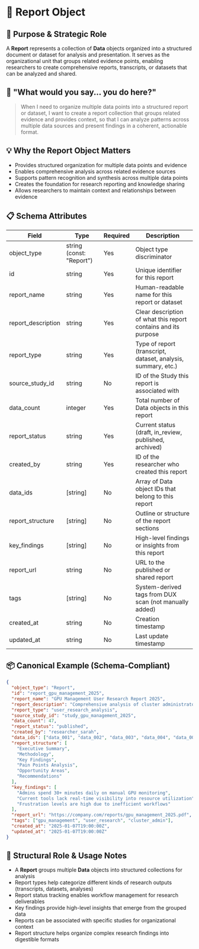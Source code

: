# 📄 Report Object

## 🎯 Purpose & Strategic Role
A **Report** represents a collection of **Data** objects organized into a structured document or dataset for analysis and presentation. It serves as the organizational unit that groups related evidence points, enabling researchers to create comprehensive reports, transcripts, or datasets that can be analyzed and shared.

## 🧠 "What would you say... you do here?"
> When I need to organize multiple data points into a structured report or dataset, I want to create a report collection that groups related evidence and provides context, so that I can analyze patterns across multiple data sources and present findings in a coherent, actionable format.

## 💡 Why the Report Object Matters
- Provides structured organization for multiple data points and evidence
- Enables comprehensive analysis across related evidence sources
- Supports pattern recognition and synthesis across multiple data points
- Creates the foundation for research reporting and knowledge sharing
- Allows researchers to maintain context and relationships between evidence

## 📋 Schema Attributes
| Field               | Type                           | Required | Description                                                                                  |
|---------------------|--------------------------------|----------|----------------------------------------------------------------------------------------------|
| object_type         | string (const: "Report")       | Yes      | Object type discriminator                                                                    |
| id                  | string                         | Yes      | Unique identifier for this report                                                            |
| report_name         | string                         | Yes      | Human-readable name for this report or dataset                                              |
| report_description  | string                         | Yes      | Clear description of what this report contains and its purpose                               |
| report_type         | string                         | Yes      | Type of report (transcript, dataset, analysis, summary, etc.)                               |
| source_study_id     | string                         | No       | ID of the Study this report is associated with                                              |
| data_count          | integer                        | Yes      | Total number of Data objects in this report                                                 |
| report_status       | string                         | Yes      | Current status (draft, in_review, published, archived)                                      |
| created_by          | string                         | Yes      | ID of the researcher who created this report                                                |
| data_ids            | [string]                       | No       | Array of Data object IDs that belong to this report                                         |
| report_structure    | [string]                       | No       | Outline or structure of the report sections                                                 |
| key_findings        | [string]                       | No       | High-level findings or insights from this report                                            |
| report_url          | string                         | No       | URL to the published or shared report                                                        |
| tags                | [string]                       | No       | System-derived tags from DUX scan (not manually added)                                      |
| created_at          | string                         | No       | Creation timestamp                                                                           |
| updated_at          | string                         | No       | Last update timestamp                                                                        |

## 📦 Canonical Example (Schema-Compliant)
```json
{
  "object_type": "Report",
  "id": "report_gpu_management_2025",
  "report_name": "GPU Management User Research Report 2025",
  "report_description": "Comprehensive analysis of cluster administrator workflows and pain points related to GPU resource management, based on 8 user interviews and observations.",
  "report_type": "user_research_analysis",
  "source_study_id": "study_gpu_management_2025",
  "data_count": 47,
  "report_status": "published",
  "created_by": "researcher_sarah",
  "data_ids": ["data_001", "data_002", "data_003", "data_004", "data_005", "data_006", "data_007", "data_008"],
  "report_structure": [
    "Executive Summary",
    "Methodology",
    "Key Findings",
    "Pain Points Analysis",
    "Opportunity Areas",
    "Recommendations"
  ],
  "key_findings": [
    "Admins spend 30+ minutes daily on manual GPU monitoring",
    "Current tools lack real-time visibility into resource utilization",
    "Frustration levels are high due to inefficient workflows"
  ],
  "report_url": "https://company.com/reports/gpu_management_2025.pdf",
  "tags": ["gpu_management", "user_research", "cluster_admin"],
  "created_at": "2025-01-07T19:00:00Z",
  "updated_at": "2025-01-07T19:00:00Z"
}
```

## 🔗 Structural Role & Usage Notes
- A **Report** groups multiple **Data** objects into structured collections for analysis
- Report types help categorize different kinds of research outputs (transcripts, datasets, analyses)
- Report status tracking enables workflow management for research deliverables
- Key findings provide high-level insights that emerge from the grouped data
- Reports can be associated with specific studies for organizational context
- Report structure helps organize complex research findings into digestible formats 